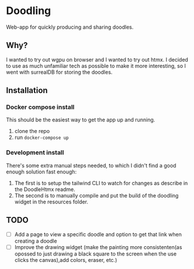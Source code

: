 # Doodling
Web-app for quickly producing and sharing doodles.
## Why?
I wanted to try out wgpu on browser and I wanted to try out htmx. I decided to use as much unfamiliar tech as possible to make it more interesting, so I went with surrealDB for storing the doodles.
## Installation
### Docker compose install
This should be the easiest way to get the app up and running.
1. clone the repo
2. run `docker-compose up`
### Development install
There's some extra manual steps needed, to which I didn't find a good enough solution fast enough:
1. The first is to setup the tailwind CLI to watch for changes as describe in the DoodleHtmx readme.
2. The second is to manually compile and put the build of the doodling widget in the resources folder.

## TODO
* [ ] Add a page to view a specific doodle and option to get that link when creating a doodle
* [ ] Improve the drawing widget (make the painting more consistenten(as opossed to just drawing a black square to the screen when the use clicks the canvas),add colors, eraser, etc.)